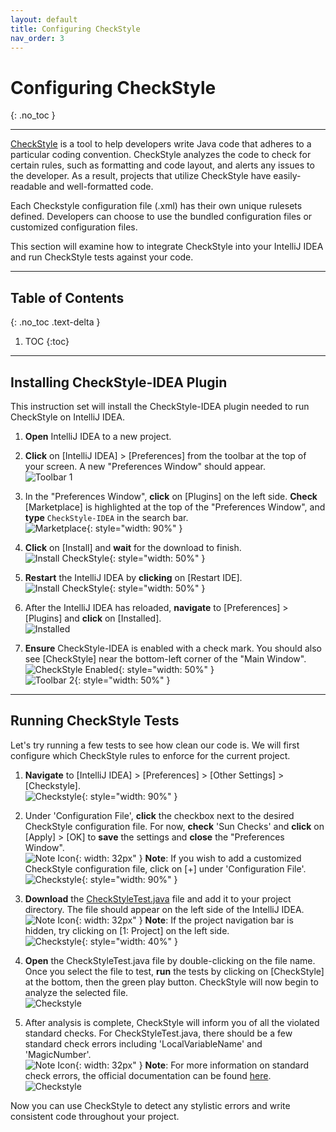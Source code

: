 ```yaml
---
layout: default
title: Configuring CheckStyle
nav_order: 3
---
```


# Configuring CheckStyle
{: .no_toc }


---

[CheckStyle](https://checkstyle.sourceforge.io/) is a tool to help developers write Java code that adheres to a particular coding convention. CheckStyle analyzes the code to check for certain rules, such as formatting and code layout, and alerts any issues to the developer. As a result, projects that utilize CheckStyle have easily-readable and well-formatted code.

Each Checkstyle configuration file (.xml) has their own unique rulesets defined. Developers can choose to use the bundled configuration files or customized configuration files.

This section will examine how to integrate CheckStyle into your IntelliJ IDEA and run CheckStyle tests against your code.

---

## Table of Contents
{: .no_toc .text-delta }

1. TOC
{:toc}

---

## Installing CheckStyle-IDEA Plugin
This instruction set will install the CheckStyle-IDEA plugin needed to run CheckStyle on IntelliJ IDEA.

1. **Open** IntelliJ IDEA to a new project.

2. **Click** on \[IntelliJ IDEA\] > \[Preferences\] from the toolbar at the top of your screen. A new "Preferences Window" should appear.<br>
![Toolbar 1](https://github.com/seungho0106/Documentation/blob/gh-pages/assets/images/version-control/vc4.png?raw=true "Toolbar 1")

3. In the "Preferences Window", **click** on \[Plugins\] on the left side. **Check** \[Marketplace\] is highlighted at the top of the "Preferences Window", and **type** `CheckStyle-IDEA` in the search bar.<br>
![Marketplace](https://github.com/seungho0106/Documentation/blob/gh-pages/assets/images/checkstyle/checkstyle01.png?raw=true "Marketplace"){: style="width: 90%" }

4. **Click** on \[Install\] and **wait** for the download to finish.<br>
![Install CheckStyle](https://github.com/seungho0106/Documentation/blob/gh-pages/assets/images/checkstyle/checkstyle02.png?raw=true "Install CheckStyle"){: style="width: 50%" }

5. **Restart** the IntelliJ IDEA by **clicking** on \[Restart IDE\].<br>
![Install CheckStyle](https://github.com/seungho0106/Documentation/blob/gh-pages/assets/images/checkstyle/checkstyle03.png?raw=true "Install CheckStyle"){: style="width: 50%" }

6. After the IntelliJ IDEA has reloaded, **navigate** to \[Preferences\] > \[Plugins\] and **click** on \[Installed\].<br>
![Installed](https://github.com/seungho0106/Documentation/blob/gh-pages/assets/images/checkstyle/checkstyle04.png?raw=true "Installed")

7. **Ensure** CheckStyle-IDEA is enabled with a check mark. You should also see [CheckStyle] near the bottom-left corner of the "Main Window".<br>
![CheckStyle Enabled](https://github.com/seungho0106/Documentation/blob/gh-pages/assets/images/checkstyle/checkstyle05.png?raw=true "CheckStyle Enabled"){: style="width: 50%" }<br>
![Toolbar 2](https://github.com/seungho0106/Documentation/blob/gh-pages/assets/images/checkstyle/checkstyle06.png?raw=true "Toolbar 2"){: style="width: 50%" }

---

## Running CheckStyle Tests
Let's try running a few tests to see how clean our code is. We will first configure which CheckStyle rules to enforce for the current project. 

1. **Navigate** to \[IntelliJ IDEA\] > \[Preferences\] > \[Other Settings\] > \[Checkstyle\].<br>
![Checkstyle](https://github.com/seungho0106/Documentation/blob/gh-pages/assets/images/checkstyle/checkstyle07.png?raw=true "Checkstyle"){: style="width: 90%" }

2. Under 'Configuration File', **click** the checkbox next to the desired CheckStyle configuration file. For now, **check** 'Sun Checks' and **click** on \[Apply\] > \[OK\] to **save** the settings and **close** the "Preferences Window".<br>
![Note Icon](https://github.com/seungho0106/Documentation/blob/gh-pages/assets/images/note-icon.png?raw=true){: width: 32px" }
**Note**: If you wish to add a customized CheckStyle configuration file, click on \[+\] under 'Configuration File'.<br>
![Checkstyle](https://github.com/seungho0106/Documentation/blob/gh-pages/assets/images/checkstyle/checkstyle08.png?raw=true "Checkstyle"){: style="width: 90%" }

3. **Download** the [CheckStyleTest.java](https://github.com/seungho0106/Documentation/blob/gh-pages/assets/images/checkstyle/CheckStyleTest.java) file and add it to your project directory. The file should appear on the left side of the IntelliJ IDEA.<br>
![Note Icon](https://github.com/seungho0106/Documentation/blob/gh-pages/assets/images/note-icon.png?raw=true){: width: 32px" } **Note**: If the project navigation bar is hidden, try clicking on \[1: Project\] on the left side.<br>
![Checkstyle](https://github.com/seungho0106/Documentation/blob/gh-pages/assets/images/checkstyle/checkstyle09.png?raw=true "Checkstyle"){: style="width: 40%" }

4. **Open** the CheckStyleTest.java file by double-clicking on the file name. Once you select the file to test, **run** the tests by clicking on \[CheckStyle\] at the bottom, then the green play button. CheckStyle will now begin to analyze the selected file.<br>
![Checkstyle](https://github.com/seungho0106/Documentation/blob/gh-pages/assets/images/checkstyle/checkstyle10.png?raw=true "Checkstyle")

5. After analysis is complete, CheckStyle will inform you of all the violated standard checks. For CheckStyleTest.java, there should be a few standard check errors including 'LocalVariableName' and 'MagicNumber'.<br>
![Note Icon](https://github.com/seungho0106/Documentation/blob/gh-pages/assets/images/note-icon.png?raw=true){: width: 32px" }
**Note**: For more information on standard check errors, the official documentation can be found [here](https://checkstyle.sourceforge.io/checks.html).<br>
![Checkstyle](https://github.com/seungho0106/Documentation/blob/gh-pages/assets/images/checkstyle/checkstyle11.png?raw=true "Checkstyle")

Now you can use CheckStyle to detect any stylistic errors and write consistent code throughout your project.

